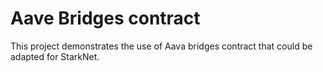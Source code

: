 #  Aave Bridges contract

This project demonstrates the use of Aava bridges contract that could be adapted for StarkNet.